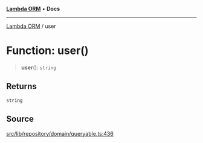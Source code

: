 [**Lambda ORM**](../README.md) • **Docs**

***

[Lambda ORM](../README.md) / user

# Function: user()

> **user**(): `string`

## Returns

`string`

## Source

[src/lib/repository/domain/queryable.ts:436](https://github.com/lambda-orm/lambdaorm-base/blob/a635589f3d58a8022cbddf078d76ce5a7a0b2137/src/lib/repository/domain/queryable.ts#L436)
